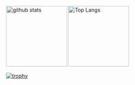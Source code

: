 <div align="left"> 
  <img alt="github stats" height="164.5px" src="https://github-readme-stats.vercel.app/api?username=nakashima1125&count_private=true&show_icons=true" />
  <img alt="Top Langs" height="164.5px" src="https://github-readme-stats.vercel.app/api/top-langs/?username=nakashima1125&layout=compact&hide=c,asp,objective-c,makefile,c%2B%2B,objective-c%2B%2B,c%23,shaderlab" />
</div>

[![trophy](https://github-profile-trophy.vercel.app/?username=nakashima1125&column=7)](https://github.com/ryo-ma/github-profile-trophy)

